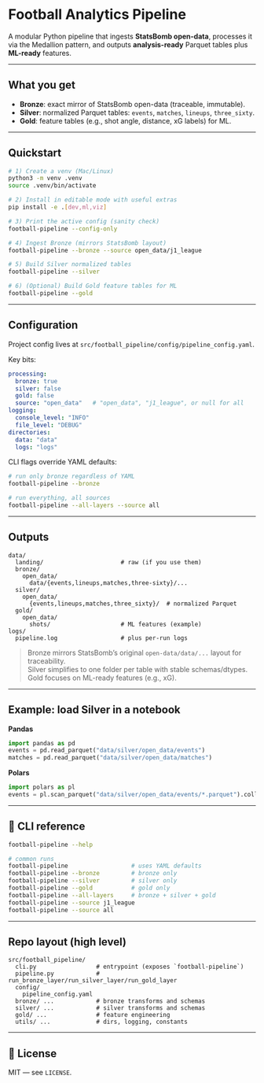 # Football Analytics Pipeline

A modular Python pipeline that ingests **StatsBomb open-data**, processes it via the Medallion pattern, and outputs **analysis-ready** Parquet tables plus **ML-ready** features.

---

## What you get
- **Bronze**: exact mirror of StatsBomb open-data (traceable, immutable).
- **Silver**: normalized Parquet tables: `events`, `matches`, `lineups`, `three_sixty`.
- **Gold**: feature tables (e.g., shot angle, distance, xG labels) for ML.

---

## Quickstart

```bash
# 1) Create a venv (Mac/Linux)
python3 -m venv .venv
source .venv/bin/activate

# 2) Install in editable mode with useful extras
pip install -e .[dev,ml,viz]

# 3) Print the active config (sanity check)
football-pipeline --config-only

# 4) Ingest Bronze (mirrors StatsBomb layout)
football-pipeline --bronze --source open_data/j1_league

# 5) Build Silver normalized tables
football-pipeline --silver

# 6) (Optional) Build Gold feature tables for ML
football-pipeline --gold
```

---

## Configuration

Project config lives at `src/football_pipeline/config/pipeline_config.yaml`.

Key bits:
```yaml
processing:
  bronze: true
  silver: false
  gold: false
  source: "open_data"   # "open_data", "j1_league", or null for all
logging:
  console_level: "INFO"
  file_level: "DEBUG"
directories:
  data: "data"
  logs: "logs"
```

CLI flags override YAML defaults:
```bash
# run only bronze regardless of YAML
football-pipeline --bronze

# run everything, all sources
football-pipeline --all-layers --source all
```

---

## Outputs

```
data/
  landing/                      # raw (if you use them)
  bronze/
    open_data/
      data/{events,lineups,matches,three-sixty}/...
  silver/
    open_data/
      {events,lineups,matches,three_sixty}/  # normalized Parquet
  gold/
    open_data/
      shots/                    # ML features (example)
logs/
  pipeline.log                  # plus per-run logs
```

> Bronze mirrors StatsBomb’s original `open-data/data/...` layout for traceability.  
> Silver simplifies to one folder per table with stable schemas/dtypes.  
> Gold focuses on ML-ready features (e.g., xG).

---

## Example: load Silver in a notebook

**Pandas**
```python
import pandas as pd
events = pd.read_parquet("data/silver/open_data/events")
matches = pd.read_parquet("data/silver/open_data/matches")
```

**Polars**
```python
import polars as pl
events = pl.scan_parquet("data/silver/open_data/events/*.parquet").collect()
```

---

## 🧭 CLI reference

```bash
football-pipeline --help

# common runs
football-pipeline                  # uses YAML defaults
football-pipeline --bronze         # bronze only
football-pipeline --silver         # silver only
football-pipeline --gold           # gold only
football-pipeline --all-layers     # bronze + silver + gold
football-pipeline --source j1_league
football-pipeline --source all
```

---

## Repo layout (high level)

```
src/football_pipeline/
  cli.py                 # entrypoint (exposes `football-pipeline`)
  pipeline.py            # run_bronze_layer/run_silver_layer/run_gold_layer
  config/
    pipeline_config.yaml
  bronze/ ...            # bronze transforms and schemas
  silver/ ...            # silver transforms and schemas
  gold/ ...              # feature engineering
  utils/ ...             # dirs, logging, constants
```

---

## 📝 License
MIT — see `LICENSE`.
